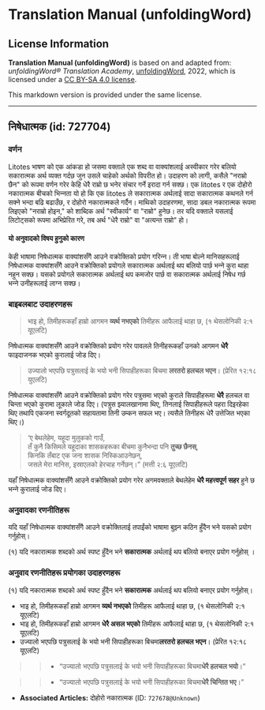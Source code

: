# Translation Manual (unfoldingWord)

## License Information

**Translation Manual (unfoldingWord)** is based on and adapted from: _unfoldingWord® Translation Academy_, [unfoldingWord](https://unfoldingword.org/utw), 2022, which is licensed under a [CC BY-SA 4.0 license](https://creativecommons.org/licenses/by-sa/4.0/legalcode.en).

This markdown version is provided under the same license.



--------------------------------

## निषेधात्मक (id: 727704)

### वर्णन

Litotes भाषण को एक आंकडा हो जसमा वक्ताले एक शब्द वा वाक्यांशलाई अस्वीकार गरेर बलियो सकारात्मक अर्थ व्यक्त गर्दछ जुन उसले चाहेको अर्थको विपरीत हो। उदाहरण को लागी, कसैले "नराम्रो छैन" को रूपमा वर्णन गरेर केहि धेरै राम्रो छ भनेर संचार गर्ने इरादा गर्न सक्छ। एक litotes र एक दोहोरो नकारात्मक बीचको भिन्‍नता यो हो कि एक litotes ले सकारात्मक अर्थलाई सादा सकारात्मक कथनले गर्न सक्ने भन्दा बढि बढाउँछ, र दोहोरो नकारात्मकले गर्दैन। माथिको उदाहरणमा, सादा डबल नकारात्मक रूपमा लिइएको "नराम्रो होइन," को शाब्दिक अर्थ "स्वीकार्य" वा "राम्रो" हुनेछ। तर यदि वक्ताले यसलाई लिटोट्सको रूपमा अभिप्रेरित गरे, तब अर्थ "धेरै राम्रो" वा "अत्यन्त राम्रो" हो।

#### यो अनुवादको विषय हुनुको कारण

केही भाषामा निषेधात्मक वाक्यांशसँगै आउने वक्रोक्तिको प्रयोग गरिन्‍न। ती भाषा बोल्‍ने मानिसहरूलाई निषेधात्मक वाक्यांशसँगै आउने वक्रोक्तिको प्रयोगले सकारात्मक अर्थलाई थप बलियो पार्छ भन्‍ने कुरा थाहा नहुन सक्छ। यसको प्रयोगले सकारात्मक अर्थलाई थप कमजोर पार्छ वा सकारात्मक अर्थलाई निषेध गर्छ भन्‍ने उनीहरूलाई लाग्‍न सक्छ।

### बाइबलबाट उदाहरणहरू

> भाइ हो, तिमीहरूकहाँ हाम्रो आगमन **व्‍यर्थ नभएको** तिमीहरू आफैलाई थाहा छ, (१ थेसलोनिकी २:१ यूएलटि)

निषेधात्मक वाक्यांशसँगै आउने वक्रोक्तिको प्रयोग गरेर पावलले तिनीहरूकहाँ उनको आगमन **धेरै** फाइदाजनक भएको कुरालाई जोड दिए।

> उज्‍यालो भएपछि पत्रुसलाई के भयो भनी सिपाहीहरूका बिचमा **लरतरो हलचल भएन**। (प्रेरित १२:१८ युएलटि)

निषेधात्मक वाक्यांशसँगै आउने वक्रोक्तिको प्रयोग गरेर पत्रुसमा भएको कुराले सिपाहीहरूमा **धेरै** हलचल वा चिन्ता भएको कुरामा लूकाले जोड दिए। (पत्रुस झ्यालखानामा थिए, तिनलाई सिपाहीहरूले पहरा दिइरहेका थिए तथापि एकजना स्वर्गदूतको सहायतामा तिनी उम्कन सफल भए। त्यसैले तिनीहरू धेरै उत्तेजित भएका थिए।)

> ‘ए बेथलेहेम, यहूदा मुलुकको गाउँ,  
> तँ कुनै किसिमले यहूदाका शासकहरूका बीचमा कुनैभन्‍दा पनि **तुच्‍छ छैनस्**,  
> किनकि तँबाट एक जना शासक निस्‍किआउनेछन्,  
> जसले मेरा मानिस, इस्राएलको हेरचाह गर्नेछन्‌।” (मत्ती २:६ यूएलटि)

यहाँ निषेधात्मक वाक्यांशसँगै आउने वक्रोक्तिको प्रयोग गरेर अगमवक्ताले बेथलेहेम **धेरै महत्त्वपूर्ण सहर** हुने छ भन्‍ने कुरालाई जोड दिए।

### अनुवादका रणनीतिहरू

यदि यहाँ निषेधात्मक वाक्यांशसँगै आउने वक्रोक्तिलाई तपाईंको भाषामा बुझ्‍न कठिन हुँदैन भने यसको प्रयोग गर्नुहोस्।

(१) यदि नकारात्मक शब्दको अर्थ स्पष्ट हुँदैन भने **सकारात्मक** अर्थलाई थप बलियो बनाएर प्रयोग गर्नुहोस् ।

### अनुवाद रणनीतिहरू प्रयोगका उदाहरणहरू

(१) यदि नकारात्मक शब्दको अर्थ स्पष्ट हुँदैन भने **सकारात्मक** अर्थलाई थप बलियो बनाएर प्रयोग गर्नुहोस्।

* भाइ हो, तिमीहरूकहाँ हाम्रो आगमन **व्‍यर्थ नभएको** तिमीहरू आफैलाई थाहा छ, (१ थेसलोनिकी २:१ यूएलटि)
* भाइ हो, तिमीहरूकहाँ हाम्रो आगमन **धेरै असल भएको** तिमीहरू आफैलाई थाहा छ, (१ थेसलोनिकी २:१ यूएलटि)
* उज्‍यालो भएपछि पत्रुसलाई के भयो भनी सिपाहीहरूका बिचमा**लरतरो हलचल भएन**। (प्रेरित १२:१८ यूएलटि)

> > * “उज्‍यालो भएपछि पत्रुसलाई के भयो भनी सिपाहीहरूका बिचमा**धेरै हलचल भयो**।”

> > * “उज्‍यालो भएपछि पत्रुसलाई के भयो भनी सिपाहीहरूका बिचमा**धेरै चिन्तित भए**।”

* **Associated Articles:** दोहोरो नकारात्मक (ID: `727678@Unknown`)


